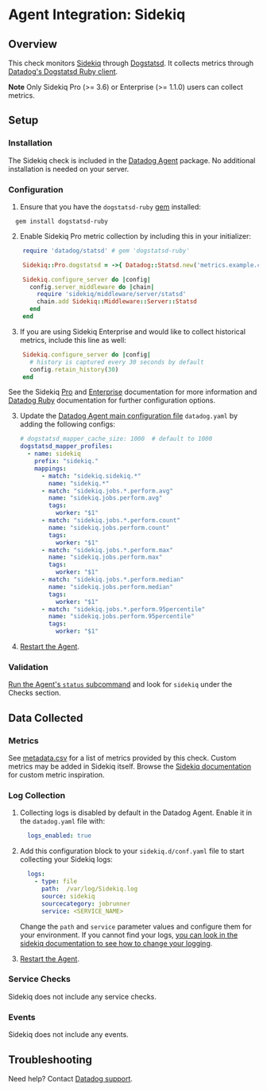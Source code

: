 # Agent Integration: Sidekiq

## Overview

This check monitors [Sidekiq][3] through [Dogstatsd][5]. It collects metrics through [Datadog's Dogstatsd Ruby client][4].

**Note** Only Sidekiq Pro (>= 3.6) or Enterprise (>= 1.1.0) users can collect metrics.

## Setup

### Installation

The Sidekiq check is included in the [Datadog Agent][2] package.
No additional installation is needed on your server.

### Configuration

1. Ensure that you have the `dogstatsd-ruby` [gem][4] installed:

```
  gem install dogstatsd-ruby
```

2. Enable Sidekiq Pro metric collection by including this in your initializer:

```ruby
    require 'datadog/statsd' # gem 'dogstatsd-ruby'

    Sidekiq::Pro.dogstatsd = ->{ Datadog::Statsd.new('metrics.example.com', 8125, namespace:'sidekiq') }

    Sidekiq.configure_server do |config|
      config.server_middleware do |chain|
        require 'sidekiq/middleware/server/statsd'
        chain.add Sidekiq::Middleware::Server::Statsd
      end
    end
  ```

3. If you are using Sidekiq Enterprise and would like to collect historical metrics, include this line as well:

```ruby
    Sidekiq.configure_server do |config|
      # history is captured every 30 seconds by default
      config.retain_history(30)
    end
```

  See the Sidekiq [Pro][6] and [Enterprise][7] documentation for more information and [Datadog Ruby][7] documentation for further configuration options.

3. Update the [Datadog Agent main configuration file][13] `datadog.yaml` by adding the following configs:

   ```yaml
   # dogstatsd_mapper_cache_size: 1000  # default to 1000
   dogstatsd_mapper_profiles:
     - name: sidekiq
       prefix: "sidekiq."
       mappings:
         - match: "sidekiq.sidekiq.*"
           name: "sidekiq.*"
         - match: "sidekiq.jobs.*.perform.avg"
           name: "sidekiq.jobs.perform.avg"
           tags:
             worker: "$1"
         - match: "sidekiq.jobs.*.perform.count"
           name: "sidekiq.jobs.perform.count"
           tags:
             worker: "$1"
         - match: "sidekiq.jobs.*.perform.max"
           name: "sidekiq.jobs.perform.max"
           tags:
             worker: "$1"
         - match: "sidekiq.jobs.*.perform.median"
           name: "sidekiq.jobs.perform.median"
           tags:
             worker: "$1"
         - match: "sidekiq.jobs.*.perform.95percentile"
           name: "sidekiq.jobs.perform.95percentile"
           tags:
             worker: "$1"

    ```

4. [Restart the Agent][8].

### Validation

[Run the Agent's `status` subcommand][10] and look for `sidekiq` under the Checks section.

## Data Collected

### Metrics

See [metadata.csv][12] for a list of metrics provided by this check. Custom metrics may be added in Sidekiq itself. Browse the [Sidekiq documentation][11] for custom metric inspiration.

### Log Collection


1. Collecting logs is disabled by default in the Datadog Agent. Enable it in the `datadog.yaml` file with:

    ```yaml
      logs_enabled: true
    ```

2. Add this configuration block to your `sidekiq.d/conf.yaml` file to start collecting your Sidekiq logs:

    ```yaml
      logs:
        - type: file
          path:  /var/log/Sidekiq.log
          source: sidekiq
          sourcecategory: jobrunner
          service: <SERVICE_NAME>
    ```

     Change the `path` and `service` parameter values and configure them for your environment. If you cannot find your logs, [you can look in the sidekiq documentation to see how to change your logging][9].

3. [Restart the Agent][8].

### Service Checks

Sidekiq does not include any service checks.

### Events

Sidekiq does not include any events.

## Troubleshooting

Need help? Contact [Datadog support][1].

[1]: https://docs.datadoghq.com/help
[2]: https://docs.datadoghq.com/agent/guide/agent-commands/#start-stop-and-restart-the-agent
[3]: https://sidekiq.org/
[4]: https://github.com/DataDog/dogstatsd-ruby
[5]: https://docs.datadoghq.com/developers/dogstatsd/
[6]: https://github.com/mperham/sidekiq/wiki/Pro-Metrics
[7]: https://github.com/mperham/sidekiq/wiki/Ent-Historical-Metrics
[8]: https://docs.datadoghq.com/agent/guide/agent-commands/#start-stop-and-restart-the-agent
[9]: https://github.com/mperham/sidekiq/wiki/Logging#log-file
[10]: https://docs.datadoghq.com/agent/guide/agent-commands/#agent-status-and-information
[11]: https://github.com/mperham/sidekiq/wiki/Ent-Historical-Metrics#custom
[12]: https://github.com/DataDog/integrations-core/blob/master/sidekiq/metadata.csv
[13]: https://docs.datadoghq.com/agent/guide/agent-configuration-files/
